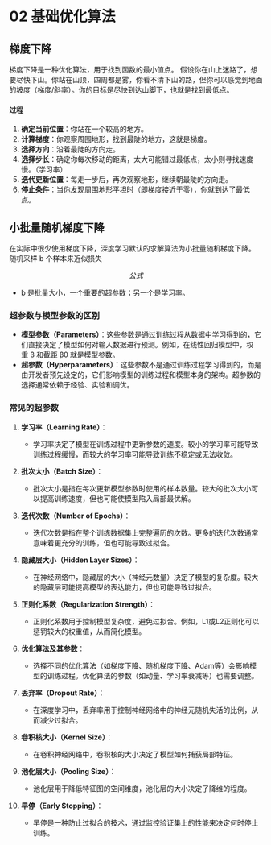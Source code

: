 # 02 基础优化算法
## 梯度下降
梯度下降是一种优化算法，用于找到函数的最小值点。
假设你在山上迷路了，想要尽快下山。你站在山顶，四周都是雾，你看不清下山的路，但你可以感觉到地面的坡度（梯度/斜率）。你的目标是尽快到达山脚下，也就是找到最低点。
#### 过程
1. **确定当前位置**：你站在一个较高的地方。
2. **计算梯度**：你观察周围地形，找到最陡的地方，这就是梯度。
3. **选择方向**：沿着最陡的方向走。
4. **选择步长**：确定你每次移动的距离，太大可能错过最低点，太小则寻找速度慢。（学习率）
5. **迭代更新位置**：每走一步后，再次观察地形，继续朝最陡的方向走。
6. **停止条件**：当你发现周围地形平坦时（即梯度接近于零），你就到达了最低点。

## 小批量随机梯度下降
在实际中很少使用梯度下降，深度学习默认的求解算法为小批量随机梯度下降。
随机采样 b 个样本来近似损失

$$
公式
$$
- b 是批量大小，一个重要的超参数；另一个是学习率。

### 超参数与模型参数的区别

- **模型参数（Parameters）**：这些参数是通过训练过程从数据中学习得到的，它们直接决定了模型如何对输入数据进行预测。例如，在线性回归模型中，权重 β 和截距 β0​ 就是模型参数。
- **超参数（Hyperparameters）**：这些参数不是通过训练过程学习得到的，而是由开发者预先设定的，它们影响模型的训练过程和模型本身的架构。超参数的选择通常依赖于经验、实验和调优。

### 常见的超参数
1. **学习率（Learning Rate）**：
    
    - 学习率决定了模型在训练过程中更新参数的速度。较小的学习率可能导致训练过程缓慢，而较大的学习率可能导致训练不稳定或无法收敛。

2. **批次大小（Batch Size）**：
    
    - 批次大小是指在每次更新模型参数时使用的样本数量。较大的批次大小可以提高训练速度，但也可能使模型陷入局部最优解。

3. **迭代次数（Number of Epochs）**：
    
    - 迭代次数是指在整个训练数据集上完整遍历的次数。更多的迭代次数通常意味着更充分的训练，但也可能导致过拟合。

4. **隐藏层大小（Hidden Layer Sizes）**：
    
    - 在神经网络中，隐藏层的大小（神经元数量）决定了模型的复杂度。较大的隐藏层可能提高模型的表达能力，但也可能导致过拟合。

5. **正则化系数（Regularization Strength）**：
    
    - 正则化系数用于控制模型复杂度，避免过拟合。例如，L1或L2正则化可以惩罚较大的权重值，从而简化模型。

6. **优化算法及其参数**：
    
    - 选择不同的优化算法（如梯度下降、随机梯度下降、Adam等）会影响模型的训练过程。优化算法的参数（如动量、学习率衰减等）也需要调整。

7. **丢弃率（Dropout Rate）**：
    
    - 在深度学习中，丢弃率用于控制神经网络中的神经元随机失活的比例，从而减少过拟合。

8. **卷积核大小（Kernel Size）**：
    
    - 在卷积神经网络中，卷积核的大小决定了模型如何捕获局部特征。

9. **池化层大小（Pooling Size）**：
    
    - 池化层用于降低特征图的空间维度，池化层的大小决定了降维的程度。

10. **早停（Early Stopping）**：
    
    - 早停是一种防止过拟合的技术，通过监控验证集上的性能来决定何时停止训练。
